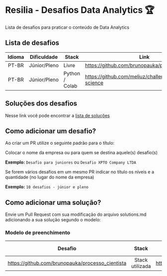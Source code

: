 # Resilia - Desafios Data Analytics :trophy:

Lista de desafios para praticar o conteúdo de Data Analytics

## Lista de desafios

Idioma | Dificuldade | Stack | Link
:---:|:---:|---|---
PT-BR | Júnior/Pleno | Livre | https://github.com/brunopauka/processo_cientista
PT-BR | Júnior/Pleno | Python / Colab | https://github.com/meliuz/challenge-data-science

## Soluções dos desafios

Nesse link você pode encontrar a [lista de soluções](solutions.md)

## Como adicionar um desafio?

Ao criar um PR utilize o seguinte padrão para o título:

Colocar o nome da empresa ou para quem se destina aquele(s) desafio(s)

**Exemplo:** `Desafio para juniores` ou `Desafio XPTO Company LTDA`

Se forem vários desafios em um mesmo PR indicar no título os níveis e a quantidade (no lugar do nome da empresa)

**Exemplo:** `10 desafios - júnior e pleno`

## Como adicionar uma solução?

Envie um Pull Request com sua modificação do arquivo solutions.md adicionando a sua solução segundo o modelo:
### Modelo de preenchimento
Desafio | Stack | Link para a solução
:---:|:---:|---
https://github.com/brunopauka/processo_cientista | Stack utilizada | https://github.com
